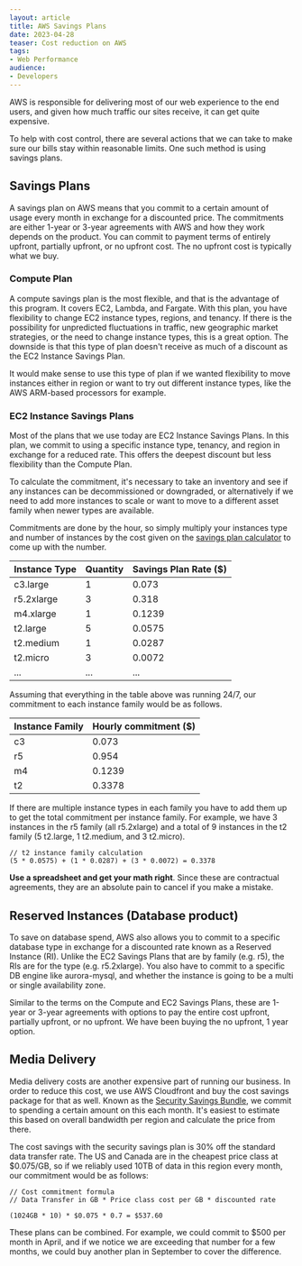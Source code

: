 ```yaml
---
layout: article
title: AWS Savings Plans
date: 2023-04-28
teaser: Cost reduction on AWS
tags:
- Web Performance
audience:
- Developers
---
```

AWS is responsible for delivering most of our web experience to the end users, and given how much traffic our sites receive, it can get quite expensive. 

To help with cost control, there are several actions that we can take to make sure our bills stay within reasonable limits. One such method is using savings plans. 

## Savings Plans
A savings plan on AWS means that you commit to a certain amount of usage every month in exchange for a discounted price. The commitments are either 1-year or 3-year agreements with AWS and how they work depends on the product. You can commit to payment terms of entirely upfront, partially upfront, or no upfront cost. The no upfront cost is typically what we buy.

### Compute Plan
A compute savings plan is the most flexible, and that is the advantage of this program. It covers EC2, Lambda, and Fargate. With this plan, you have flexibility to change EC2 instance types, regions, and tenancy. If there is the possibility for unpredicted fluctuations in traffic, new geographic market strategies, or the need to change instance types, this is a great option. The downside is that this type of plan doesn't receive as much of a discount as the EC2 Instance Savings Plan. 

It would make sense to use this type of plan if we wanted flexibility to move instances either in region or want to try out different instance types, like the AWS ARM-based processors for example.

### EC2 Instance Savings Plans 
Most of the plans that we use today are EC2 Instance Savings Plans. In this plan, we commit to using a specific instance type, tenancy, and region in exchange for a reduced rate. This offers the deepest discount but less flexibility than the Compute Plan. 

To calculate the commitment, it's necessary to take an inventory and see if any instances can be decommissioned or downgraded, or alternatively if we need to add more instances to scale or want to move to a different asset family when newer types are available.

Commitments are done by the hour, so simply multiply your instances type and number of instances by the cost given on the [savings plan calculator](https://aws.amazon.com/savingsplans/compute-pricing/) to come up with the number. 

| Instance Type | Quantity | Savings Plan Rate ($) |
|---------------|----------|-----------------------|
| c3.large      | 1        | 0.073                 |
| r5.2xlarge    | 3        | 0.318                 |
| m4.xlarge     | 1        | 0.1239                |
| t2.large      | 5        | 0.0575                |
| t2.medium     | 1        | 0.0287                |
| t2.micro      | 3        | 0.0072                |
| ...           | ...      | ...                   |

Assuming that everything in the table above was running 24/7, our commitment to each instance family would be as follows.

| Instance Family | Hourly commitment ($) |
|-----------------|-----------------------|
| c3              | 0.073                 |
| r5              | 0.954                 |
| m4              | 0.1239                |
| t2              | 0.3378                |

If there are multiple instance types in each family you have to add them up to get the total commitment per instance family. For example, we have 3 instances in the r5 family (all r5.2xlarge) and a total of 9 instances in the t2 family (5 t2.large, 1 t2.medium, and 3 t2.micro). 

```
// t2 instance family calculation
(5 * 0.0575) + (1 * 0.0287) + (3 * 0.0072) = 0.3378 
```

__Use a spreadsheet and get your math right__. Since these are contractual agreements, they are an absolute pain to cancel if you make a mistake.

## Reserved Instances (Database product)
To save on database spend, AWS also allows you to commit to a specific database type in exchange for a discounted rate known as a Reserved Instance (RI).  Unlike the EC2 Savings Plans that are by family (e.g. r5), the RIs are for the type (e.g. r5.2xlarge). You also have to commit to a specific DB engine like aurora-mysql, and whether the instance is going to be a multi or single availability zone.

Similar to the terms on the Compute and EC2 Savings Plans, these are 1-year or 3-year agreements with options to pay the entire cost upfront, partially upfront, or no upfront. We have been buying the no upfront, 1 year option.

## Media Delivery
Media delivery costs are another expensive part of running our business. In order to reduce this cost, we use AWS Cloudfront and buy the cost savings package for that as well. Known as the [Security Savings Bundle](https://docs.aws.amazon.com/AmazonCloudFront/latest/DeveloperGuide/savings-bundle.html), we commit to spending a certain amount on this each month. It's easiest to estimate this based on overall bandwidth per region and calculate the price from there.

The cost savings with the security savings plan is 30% off the standard data transfer rate. The US and Canada are in the cheapest price class at $0.075/GB, so if we reliably used 10TB of data in this region every month, our commitment would be as follows: 

```
// Cost commitment formula
// Data Transfer in GB * Price class cost per GB * discounted rate

(1024GB * 10) * $0.075 * 0.7 = $537.60
```

These plans can be combined. For example, we could commit to $500 per month in April, and if we notice we are exceeding that number for a few months, we could buy another plan in September to cover the difference.

